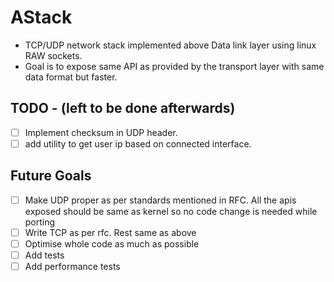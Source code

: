 # AStack
- TCP/UDP network stack implemented above Data link layer using linux RAW sockets.
- Goal is to expose same API as provided by the transport layer with same data format but faster.

## TODO - (left to be done afterwards)
- [ ] Implement checksum in UDP header.
- [ ] add utility to get user ip based on connected interface.

## Future Goals
- [ ] Make UDP proper as per standards mentioned in RFC. All the apis exposed should be same as kernel so no code change is needed while porting
- [ ] Write TCP as per rfc. Rest same as above
- [ ] Optimise whole code as much as possible
- [ ] Add tests
- [ ] Add performance tests